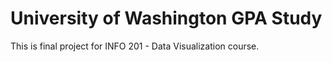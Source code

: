 # University of Washington GPA Study
This is final project for INFO 201 - Data Visualization course. 
